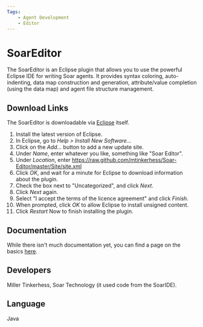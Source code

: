 ```yaml
---
Tags:
    - Agent Development
    - Editor
---
```


# SoarEditor

The SoarEditor is an Eclipse plugin that allows you to use the powerful Eclipse
IDE for writing Soar agents. It provides syntax coloring, auto-indenting, data map
construction and generation, attribute/value completion (using the data map) and
agent file structure management.

## Download Links

The SoarEditor is downloadable via [Eclipse](https://download.eclipse.org/eclipse/downloads/)
itself.

1.  Install the latest version of Eclipse.
2.  In Eclipse, go to *Help > Install New Software...*
3.  Click on the *Add...* button to add a new update site.
4.  Under *Name*, enter whatever you like, something like "Soar Editor".
5.  Under *Location*, enter <https://raw.github.com/mtinkerhess/Soar-Editor/master/Site/site.xml>
6.  Click *OK*, and wait for a minute for Eclipse to download information about
the plugin.
7.  Check the box next to "Uncategorized", and click *Next*.
8.  Click *Next* again.
9.  Select "I accept the terms of the licence agreement" and click *Finish*.
10.  When prompted, click *OK* to allow Eclipse to install unsigned content.
11.  Click *Restart* Now to finish installing the plugin.

## Documentation

While there isn't much documentation yet, you can find a page on the basics [here](https://github.com/SoarGroup/Soar-Editor/wiki/Using-the-Soar-Editor).

## Developers

Miller Tinkerhess, Soar Technology (it used code from the SoarIDE).

## Language

Java
